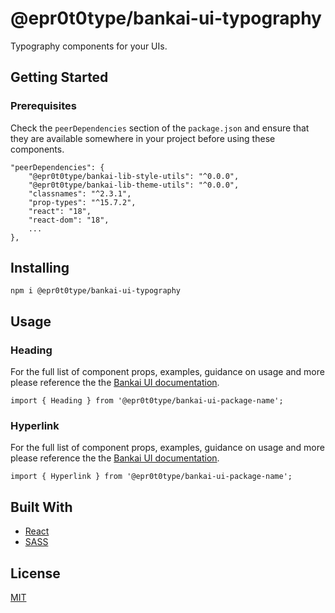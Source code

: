# @epr0t0type/bankai-ui-typography
Typography components for your UIs.

## Getting Started

### Prerequisites
Check the `peerDependencies` section of the `package.json` and ensure that they are available somewhere in your project before using these components.

```
"peerDependencies": {
    "@epr0t0type/bankai-lib-style-utils": "^0.0.0",
    "@epr0t0type/bankai-lib-theme-utils": "^0.0.0",
    "classnames": "^2.3.1",
    "prop-types": "^15.7.2",
    "react": "18",
    "react-dom": "18",
    ...
},
```

## Installing
```
npm i @epr0t0type/bankai-ui-typography
```

## Usage

### Heading
For the full list of component props, examples, guidance on usage and more please reference the the [Bankai UI documentation](https://bankai-ui.com/).

```
import { Heading } from '@epr0t0type/bankai-ui-package-name';
```

### Hyperlink
For the full list of component props, examples, guidance on usage and more please reference the the [Bankai UI documentation](https://bankai-ui.com/).

```
import { Hyperlink } from '@epr0t0type/bankai-ui-package-name';
```

## Built With
* [React](https://github.com/facebook/react)
* [SASS](https://github.com/sass/sass)

## License
[MIT](../../../LICENSE)
